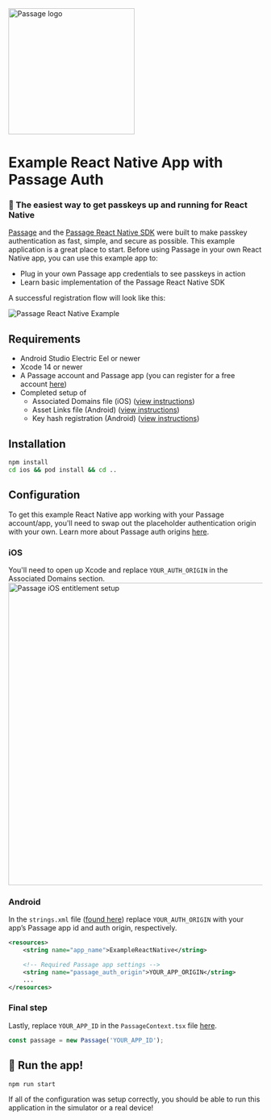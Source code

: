 <img src="https://storage.googleapis.com/passage-docs/Lockup%20Vertical%20color.png" alt="Passage logo" style="width:250px;"/>

# Example React Native App with Passage Auth

### 🔑 The easiest way to get passkeys up and running for React Native

[Passage](https://passage.id/) and the [Passage React Native SDK](https://github.com/passageidentity/passage-react-native) were built to make passkey authentication as fast, simple, and secure as possible. This example application is a great place to start. Before using Passage in your own React Native app, you can use this example app to:

- Plug in your own Passage app credentials to see passkeys in action
- Learn basic implementation of the Passage React Native SDK

A successful registration flow will look like this:

<img src="https://storage.googleapis.com/passage-docs/passage_react_native_example_screens.png" alt="Passage React Native Example" />


## Requirements

- Android Studio Electric Eel or newer
- Xcode 14 or newer
- A Passage account and Passage app (you can register for a free account [here](https://passage.id/))
- Completed setup of
  - Associated Domains file (iOS) ([view instructions](https://docs.passage.id/mobile/ios/add-passage#step-1-publish-associated-domains-file))
  - Asset Links file (Android) ([view instructions](https://docs.passage.id/mobile/android/add-passage#step-1-publish-digital-asset-links-file))
  - Key hash registration (Android) ([view instructions](https://docs.passage.id/mobile/android/add-passage#step-2-register-your-android-app-with-passage))

## Installation

```bash
npm install
cd ios && pod install && cd ..
```

## Configuration
To get this example React Native app working with your Passage account/app, you'll need to swap out the placeholder authentication origin with your own. Learn more about Passage auth origins [here](https://docs.passage.id/console-administration/apps#app-core-settings).


### iOS
You'll need to open up Xcode and replace `YOUR_AUTH_ORIGIN` in the Associated Domains section.
<img width="600" alt="Passage iOS entitlement setup" src="https://storage.googleapis.com/passage-docs/passage-ios-entitlements.png">

### Android

In the `strings.xml` file ([found here](https://github.com/passageidentity/example-react-native/blob/main/android/app/src/main/res/values/strings.xml)) replace `YOUR_AUTH_ORIGIN` with your app’s Passage app id and auth origin, respectively.

```xml
<resources>
    <string name="app_name">ExampleReactNative</string>

    <!-- Required Passage app settings -->
    <string name="passage_auth_origin">YOUR_APP_ORIGIN</string>
    ...
</resources>
```

### Final step
Lastly, replace `YOUR_APP_ID` in the `PassageContext.tsx` file [here](https://github.com/passageidentity/example-react-native/blob/main/app/contexts/PassageContext.tsx).

```typescript
const passage = new Passage('YOUR_APP_ID');
```

## 🚀 Run the app!

```bash
npm run start
```

If all of the configuration was setup correctly, you should be able to run this application in the simulator or a real device!
